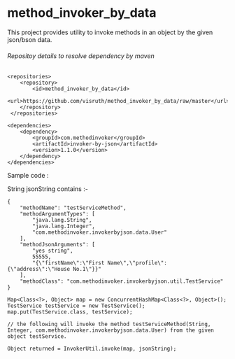 # method_invoker_by_data
This project provides utility to invoke methods in an object by the given json/bson data.

###### Repositoy details to resolve dependency by maven
```
<repositories>
	<repository>
		<id>method_invoker_by_data</id>
		<url>https://github.com/visruth/method_invoker_by_data/raw/master</url>
	</repository>
 </repositories>

<dependencies>
	<dependency>
		<groupId>com.methodinvoker</groupId>
		<artifactId>invoker-by-json</artifactId>
		<version>1.1.0</version>
	</dependency>
</dependencies>
```	
	
Sample code :

String jsonString contains :-
```
{
    "methodName": "testServiceMethod",
    "methodArgumentTypes": [
        "java.lang.String",
        "java.lang.Integer",
        "com.methodinvoker.invokerbyjson.data.User"
    ],
    "methodJsonArguments": [
        "yes string",
        55555,
        "{\"firstName\":\"First Name\",\"profile\":{\"address\":\"House No.1\"}}"
    ],
    "methodClass": "com.methodinvoker.invokerbyjson.util.TestService"
}

Map<Class<?>, Object> map = new ConcurrentHashMap<Class<?>, Object>();
TestService testService = new TestService();
map.put(TestService.class, testService);

// the following will invoke the method testServiceMethod(String, Integer, com.methodinvoker.invokerbyjson.data.User) from the given object testService.

Object returned = InvokerUtil.invoke(map, jsonString); 
```
